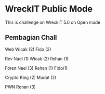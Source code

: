# WreckIT Public Mode

This is challenge on WreckIT 5.0 on Open mode

## Pembagian Chall

Web
Wicak (2)
Fido (2)

Rev
Nael (1)
Wicak (2)
Rehan (1)

Foren
Nael (3)
Rehan (1)
Fido(1)

Crypto
King (2)
Mudat (2)

PWN
Rehan (3)
